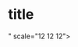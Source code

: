 # title
<!DOCTYPE html>
<html>
  <head>
    <script src="https://aframe.io/releases/1.0.4/aframe.min.js"></script>
    </head>
  <body>
    <a-scene>
      <a-entity position="-3 -35 -5" rotation="0 45 0" gltf-model="<!DOCTYPE html>
<html>
  <head>
    <script src="https://aframe.io/releases/1.0.4/aframe.min.js"></script>
    </head>
  <body>
    <a-scene>
      <a-entity position="-3 -35 -5" rotation="0 45 0" gltf-model="https://poly.google.com/view/7rW7NFLpdpn" scale="12 12 12"></a-entity>
      <a-sphere position="0 0.8 -5" radius="1.25" color="#EF2D5E"></a-sphere>
      <a-cylinder position="1 0.75 -3" radius="0.5" height="1.5" color="#FFC65D"></a-cylinder>
      <a-sky src=".img/.title"></a-sky>
      <a-plane color="green" position="0 -17 -5"  rotation="-90 0 0" width="500" height="500"> </a-plane>
    </a-scene>
   

  </body>
</html>" scale="12 12 12"></a-entity>
      <a-sphere position="0 0.8 -5" radius="1.25" color="#EF2D5E"></a-sphere>
      <a-cylinder position="1 0.75 -3" radius="0.5" height="1.5" color="#FFC65D"></a-cylinder>
      <a-sky src=""></a-sky>
      <a-plane color="green" position="0 -17 -5"  rotation="-90 0 0" width="500" height="500"> </a-plane>
    </a-scene>
   

  </body>
</html>
